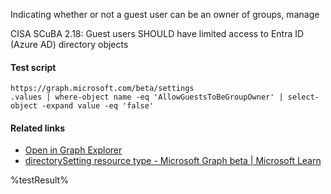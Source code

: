 Indicating whether or not a guest user can be an owner of groups, manage

CISA SCuBA 2.18: Guest users SHOULD have limited access to Entra ID (Azure AD) directory objects

#### Test script
```
https://graph.microsoft.com/beta/settings
.values | where-object name -eq 'AllowGuestsToBeGroupOwner' | select-object -expand value -eq 'false'
```

#### Related links

- [Open in Graph Explorer](https://developer.microsoft.com/en-us/graph/graph-explorer?request=settings&method=GET&version=beta&GraphUrl=https://graph.microsoft.com)
- [directorySetting resource type - Microsoft Graph beta | Microsoft Learn](https://learn.microsoft.com/en-us/graph/api/resources/directorysetting)


<!--- Results --->
%testResult%
